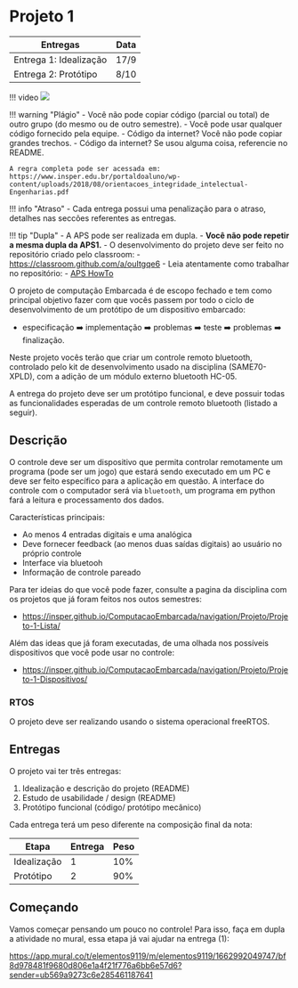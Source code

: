 # Projeto 1 

| Entregas               | Data |
|------------------------|------|
| Entrega 1: Idealização | 17/9 |
| Entrega 2: Protótipo   | 8/10  |

!!! video
    ![](https://www.youtube.com/watch?v=Y8Mk-5F9A5M)

!!! warning "Plágio"
    - Você não pode copiar código (parcial ou total) de outro grupo (do mesmo ou de outro semestre).
    - Você pode usar qualquer código fornecido pela equipe.
    - Código da internet? Você não pode copiar grandes trechos.
    - Código da internet? Se usou alguma coisa, referencie no README.
    
    A regra completa pode ser acessada em: https://www.insper.edu.br/portaldoaluno/wp-content/uploads/2018/08/orientacoes_integridade_intelectual-Engenharias.pdf

!!! info "Atraso"
    - Cada entrega possui uma penalização para o atraso, detalhes nas seccões referentes as entregas.

!!! tip "Dupla"
    - A APS pode ser realizada em dupla.
    - **Você não pode repetir a mesma dupla da APS1.**
    - O desenvolvimento do projeto deve ser feito no repositório criado
    pelo classroom:
        -https://classroom.github.com/a/ouItgqe6
    - Leia atentamente como trabalhar no repositório:
         - [APS HowTo](https://insper.github.io/ComputacaoEmbarcada/navigation/APS/APS-howto/)

O projeto de computação Embarcada é de escopo fechado e tem como principal objetivo fazer com que vocês passem por todo o ciclo de desenvolvimento de um protótipo de um dispositivo embarcado:

- especificação :arrow_right: implementação :arrow_right: problemas :arrow_right: teste :arrow_right: problemas :arrow_right: finalização.

Neste projeto vocês terão que criar um controle remoto bluetooth, controlado pelo kit de desenvolvimento usado na disciplina (SAME70-XPLD), com a adição de um módulo externo bluetooth HC-05.

A entrega do projeto deve ser um protótipo funcional, e deve possuir todas as funcionalidades esperadas de um controle remoto bluetooth (listado a seguir).

## Descrição

O controle deve ser um dispositivo que permita controlar remotamente um programa (pode ser um jogo) que estará sendo executado em um PC e deve ser feito específico para a aplicação em questão. A interface do controle com o computador será via `bluetooth`, um programa em python fará a leitura e processamento dos dados.

Características principais:

- Ao menos 4 entradas digitais e uma analógica
- Deve fornecer feedback (ao menos duas saídas digitais) ao usuário no próprio controle
- Interface via bluetooh 
- Informação de controle pareado 

Para ter ideias do que você pode fazer, consulte a pagina da disciplina com os projetos que já foram feitos nos outos semestres:

- https://insper.github.io/ComputacaoEmbarcada/navigation/Projeto/Projeto-1-Lista/

Além das ideas que já foram executadas, de uma olhada  nos possíveis dispositivos que você pode usar no controle:

- https://insper.github.io/ComputacaoEmbarcada/navigation/Projeto/Projeto-1-Dispositivos/

### RTOS

O projeto deve ser realizando usando o sistema operacional freeRTOS.

## Entregas

O projeto vai ter três entregas:

1. Idealização e descrição do projeto (README)
1. Estudo de usabilidade / design (README)
1. Protótipo funcional (código/ protótipo mecânico)

Cada entrega terá um peso diferente na composição final da nota:

| Etapa       | Entrega | Peso |
|-------------|---------|------|
| Idealização | 1       | 10%  |
| Protótipo   | 2       | 90%  |

## Começando

Vamos começar pensando um pouco no controle! Para isso, faça em dupla a atividade no mural, essa etapa já vai ajudar na entrega (1):

https://app.mural.co/t/elementos9119/m/elementos9119/1662992049747/bf8d978481f9680d806e1a4f21f776a6bb6e57d6?sender=ub569a9273c6e285461187641
